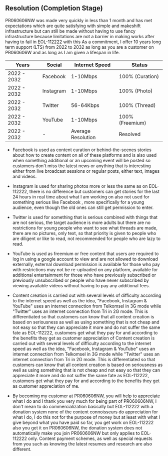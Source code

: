 ## Resolution (Completion Stage)

PR060606NW was made very quickly in less than 1 month and has met expectations which are quite satisfying with simple and makeshift infrastructure but can still be made without having to use fancy infrastructure because limitations are not a barrier in making works after having to fail in EOL-112222 with this As a commitment, I offer 10 years long term support (LTS) from 2022 to 2032 as long as you are a customer on PR060606W and as long as I am given a lifespan in life.


Years       | Social          | Internet Speed      | Status
------------|-----------------|---------------------|-------------------
2022 - 2032 | Facebook        | 1-10Mbps            | 100% (Curation)
2022 - 2032 | Instagram       | 1-10Mbps            | 100% (Photo)
2022 - 2032 | Twitter         | 56-64Kbps           | 100% (Thread)
2022 - 2032 | YouTube         | 1-10Mbps            | 100% (Freemium)
2022 - 2032 | -               | Average Resolution  | Resolved

* Facebook is used as content curation or behind-the-scenes stories about how to create content on all of these platforms and is also used when something additional or an upcoming event will be posted so customers don't miss the latest news or anything that is interesting either from live broadcast sessions or regular posts, either text, images and videos.

* Instagram is used for sharing photos more or less the same as on EOL-112222, there is no difference but customers can get stories for the last 24 hours in real time about what I am working on also not used for something serious like Facebook , more specifically for a young audience, even though the old ones can still get permission to enter.

* Twitter is used for something that is serious combined with things that are not serious, the target audience is more adults but there are no restrictions for young people who want to see what threads are made, there are no pictures, only text, so that priority is given to people who are diligent or like to read, not recommended for people who are lazy to read.

* YouTube is used as freemium or free content that users are required to log in using a google account to view and are not allowed to download externally, external download permission is available for those who pay with restrictions may not be re-uploaded on any platform, available for additional entertainment for those who have previously subscribed or previously unsubscribed or people who have never subscribed by viewing available videos without having to pay any additional fees.

* Content creation is carried out with several levels of difficulty according to the internet speed as well as the idea, "Facebook, Instagram & YouTube" uses an internet connection from Telkomsel in 3G mode while "Twitter" uses an internet connection from Tri in 2G mode. This is differentiated so that customers can know that all content creation is based on seriousness as well as using something that is not cheap and not easy so that they can appreciate it more and do not suffer the same fate as EOL-112222, customers get what they pay for and according to the benefits they get as customer appreciation of Content creation is carried out with several levels of difficulty according to the internet speed as well as the idea, "Facebook, Instagram & YouTube" uses an internet connection from Telkomsel in 3G mode while "Twitter" uses an internet connection from Tri in 2G mode. This is differentiated so that customers can know that all content creation is based on seriousness as well as using something that is not cheap and not easy so that they can appreciate it more and do not suffer the same fate as EOL-112222, customers get what they pay for and according to the benefits they get as customer appreciation of me.

* By becoming my customer at PR060606NW, you will help to appreciate what I do and I thank you very much for being part of PR060606NW, I don't mean to do commercialization basically but EOL-112222 with a donation system none of the content connoisseurs do appreciation for what I do, I do this not for the purpose of money but at least with what I give beyond what you have paid so far, you get work on EOL-112222 also you get it on PR060606NW, the donation system does not automatically make you join PR060606NW but only applies to EOL-112222 only. Content payment schemes, as well as special requests from you such as knowing the latest resumes and research are also different.
